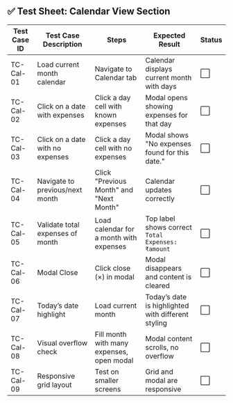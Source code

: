 

## ✅ **Test Sheet: Calendar View Section**

| Test Case ID | Test Case Description | Steps | Expected Result | Status |
|--------------|------------------------|-------|------------------|--------|
| TC-Cal-01 | Load current month calendar | Navigate to Calendar tab | Calendar displays current month with days | ⬜ |
| TC-Cal-02 | Click on a date with expenses | Click a day cell with known expenses | Modal opens showing expenses for that day | ⬜ |
| TC-Cal-03 | Click on a date with no expenses | Click a day cell with no expenses | Modal shows "No expenses found for this date." | ⬜ |
| TC-Cal-04 | Navigate to previous/next month | Click "Previous Month" and "Next Month" | Calendar updates correctly | ⬜ |
| TC-Cal-05 | Validate total expenses of month | Load calendar for a month with expenses | Top label shows correct `Total Expenses: ₹amount` | ⬜ |
| TC-Cal-06 | Modal Close | Click close (×) in modal | Modal disappears and content is cleared | ⬜ |
| TC-Cal-07 | Today’s date highlight | Load current month | Today’s date is highlighted with different styling | ⬜ |
| TC-Cal-08 | Visual overflow check | Fill month with many expenses, open modal | Modal content scrolls, no overflow | ⬜ |
| TC-Cal-09 | Responsive grid layout | Test on smaller screens | Grid and modal are responsive | ⬜ |

